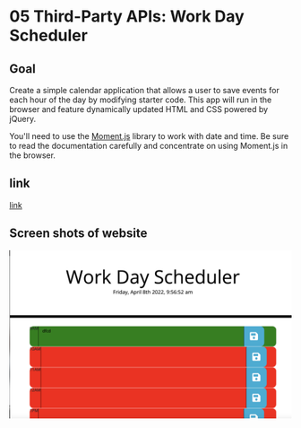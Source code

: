 # 05 Third-Party APIs: Work Day Scheduler

## Goal

Create a simple calendar application that allows a user to save events for each hour of the day by modifying starter code. This app will run in the browser and feature dynamically updated HTML and CSS powered by jQuery.

You'll need to use the [Moment.js](https://momentjs.com/) library to work with date and time. Be sure to read the documentation carefully and concentrate on using Moment.js in the browser.

## link
[link](https://jmaun22.github.io/day-schedule-maker/)

## Screen shots of website

![img1](https://github.com/Jmaun22/day-schedule-maker/blob/9c8b3ce9243ea85b1fe80a9548ec47edaea52555/Screen%20Shot%202022-04-08%20at%209.56.53%20AM.png)


